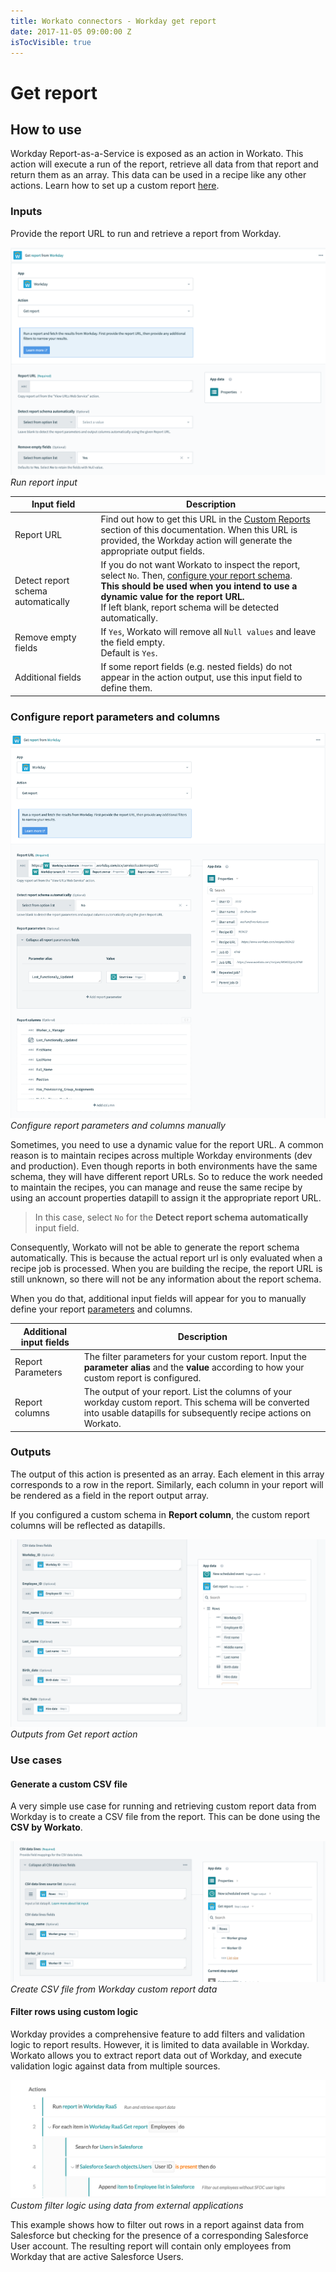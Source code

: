 ```yaml
---
title: Workato connectors - Workday get report
date: 2017-11-05 09:00:00 Z
isTocVisible: true
---
```


# Get report

## How to use
Workday Report-as-a-Service is exposed as an action in Workato. This action will execute a run of the report, retrieve all data from that report and return them as an array. This data can be used in a recipe like any other actions. Learn how to set up a custom report [here](/connectors/workday/workday_raas.md).

### Inputs
Provide the report URL to run and retrieve a report from Workday.

![Run report input](/assets/images/connectors/workday/raas_input.png)
*Run report input*

| Input field | Description |
| ----------- | ----------- |
| Report URL  | Find out how to get this URL in the [Custom Reports](/connectors/workday/workday_raas.md) section of this documentation. When this URL is provided, the Workday action will generate the appropriate output fields. |
| Detect report schema automatically | If you do not want Workato to inspect the report, select `No`. Then, [configure your report schema](#configure-report-parameters-and-columns).<br><b>This should be used when you intend to use a dynamic value for the report URL.</b><br>If left blank, report schema will be detected automatically. |
| Remove empty fields | If `Yes`, Workato will remove all `Null values` and leave the field empty.<br> Default is `Yes`. |
| Additional fields | If some report fields (e.g. nested fields) do not appear in the action output, use this input field to define them. |

### Configure report parameters and columns

![Configure report parameters and columns manually](/assets/images/connectors/workday/custom-report-schema-input.png)
*Configure report parameters and columns manually*

Sometimes, you need to use a dynamic value for the report URL. A common reason is to maintain recipes across multiple Workday environments (dev and production). Even though reports in both environments have the same schema, they will have different report URLs. So to reduce the work needed to maintain the recipes, you can manage and reuse the same recipe by using an account properties datapill to assign it the appropriate report URL.

> In this case, select `No` for the **Detect report schema automatically** input field.

Consequently, Workato will not be able to generate the report schema automatically. This is because the actual report url is only evaluated when a recipe job is processed. When you are building the recipe, the report URL is still unknown, so there will not be any information about the report schema.

When you do that, additional input fields will appear for you to manually define your report [parameters](/connectors/workday/workday_raas.md#filter-parameters) and columns.

| Additional input fields | Description |
| ------------------- | ---------- |
| Report Parameters   | The filter parameters for your custom report. Input the **parameter alias** and the **value** according to how your custom report is configured. |
| Report columns      | The output of your report. List the columns of your workday custom report. This schema will be converted into usable datapills for subsequently recipe actions on Workato. |

### Outputs
The output of this action is presented as an array. Each element in this array corresponds to a row in the report. Similarly, each column in your report will be rendered as a field in the report output array.

If you configured a custom schema in **Report column**, the custom report columns will be reflected as datapills.

![Outputs from Get report action](/assets/images/connectors/workday/raas_output.png)
*Outputs from Get report action*

### Use cases

#### Generate a custom CSV file
A very simple use case for running and retrieving custom report data from Workday is to create a CSV file from the report. This can be done using the **CSV by Workato**.

![Create CSV file](/assets/images/connectors/workday/compose-csv.png)
*Create CSV file from Workday custom report data*

#### Filter rows using custom logic
Workday provides a comprehensive feature to add filters and validation logic to report results. However, it is limited to data available in Workday. Workato allows you to extract report data out of Workday, and execute validation logic against data from multiple sources.

![Custom filter logic](/assets/images/connectors/workday/multi_app_filter.png)
*Custom filter logic using data from external applications*

This example shows how to filter out rows in a report against data from Salesforce but checking for the presence of a corresponding Salesforce User account. The resulting report will contain only employees from Workday that are active Salesforce Users.
